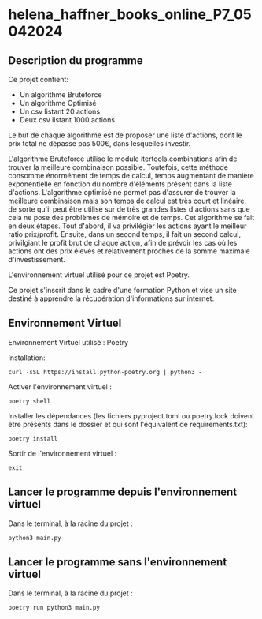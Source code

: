 # helena_haffner_books_online_P7_05042024

## Description du programme
Ce projet contient:
 - Un algorithme Bruteforce
 - Un algorithme Optimisé
 - Un csv listant 20 actions
 - Deux csv listant 1000 actions

Le but de chaque algorithme est de proposer une liste d'actions, dont le prix total ne dépasse pas 500€, dans lesquelles investir.

L'algorithme Bruteforce utilise le module itertools.combinations afin de trouver la meilleure combinaison possible. Toutefois, cette méthode consomme énormément de temps de calcul, temps augmentant de manière exponentielle en fonction du nombre d'éléments présent dans la liste d'actions.
L'algorithme optimisé ne permet pas d'assurer de trouver la meilleure combinaison mais son temps de calcul est très court et linéaire, de sorte qu'il peut être utilisé sur de très grandes listes d'actions sans que cela ne pose des problèmes de mémoire et de temps. Cet algorithme se fait en deux étapes.
Tout d'abord, il va privilégier les actions ayant le meilleur ratio prix/profit. Ensuite, dans un second temps, il fait un second calcul, privilgiant le profit brut de chaque action, afin de prévoir les cas où les actions ont des prix élevés et relativement proches de la somme maximale d'investissement.

L'environnement virtuel utilisé pour ce projet est Poetry.

Ce projet s'inscrit dans le cadre d'une formation Python et vise un site destiné à apprendre la récupération d'informations sur internet.

## Environnement Virtuel
Environnement Virtuel utilisé : Poetry

Installation:
```shell
curl -sSL https://install.python-poetry.org | python3 - 
```

Activer l'environnement virtuel : 
```shell
poetry shell
```
Installer les dépendances (les fichiers pyproject.toml ou poetry.lock doivent être présents dans le dossier et qui sont l'équivalent de requirements.txt): 
```shell
poetry install 
```
Sortir de l'environnement virtuel : 
```shell
exit
```

## Lancer le programme depuis l'environnement virtuel
Dans le terminal, à la racine du projet :
```shell
python3 main.py
```

## Lancer le programme sans l'environnement virtuel
Dans le terminal, à la racine du projet :
```shell
poetry run python3 main.py
```




